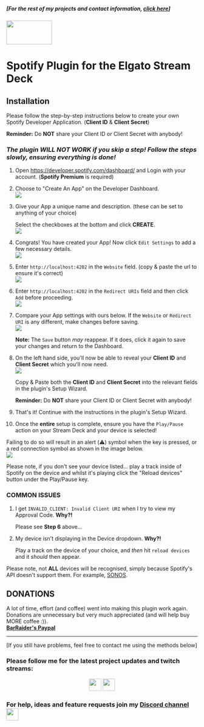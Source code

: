 ##### [For the rest of my projects and contact information, [click here](https://barraider.com/)]
<img src="/images/spotlogo.png" height="63" width="120"/>

# Spotify Plugin for the Elgato Stream Deck

## Installation
Please follow the step-by-step instructions below to create your own Spotify Developer Application. (**Client ID** & **Client Secret**)<br>

**Reminder:** Do **NOT** share your Client ID or Client Secret with anybody!

### ***The plugin WILL NOT WORK if you skip a step! Follow the steps slowly, ensuring everything is done!***

1. Open <a href="https://developer.spotify.com/dashboard/" target="_blank">https://developer.spotify.com/dashboard/</a> and Login with your account. (**Spotify Premium** is required)

2. Choose to "Create An App" on the Developer Dashboard.<br>
    <img src="/images/spotauth1.png"/><br>

3. Give your App a unique name and description. (these can be set to anything of your choice)<br>

    Select the checkboxes at the bottom and click **CREATE**.<br>
    <img src="/images/spotauth2b.png"/><br>
    
4. Congrats! You have created your App! Now click `Edit Settings` to add a few necessary details.<br>
    <img src="/images/spotauth5.png"/><br>
    
5. Enter `http://localhost:4202` in the `Website` field. (copy & paste the url to ensure it's correct)<br>
    <img src="/images/spotapp1b.png"/><br>
    
6. Enter `http://localhost:4202` in the `Redirect URIs` field and then click `Add` before proceeding.<br>
    <img src="/images/spotapp2b.png"/><br>
    
7. Compare your App settings with ours below. If the `Website` or `Redirect URI` is any different, make changes before saving.<br>
    <img src="/images/spotapp3b.png"/><br>
    
   **Note:** The `Save` button *may* reappear. If it does, click it again to save your changes and return to the Dashboard.
   
8. On the left hand side, you'll now be able to reveal your **Client ID** and **Client Secret** which you'll now need.<br>
    <img src="/images/spotauth8.png"/><br>
    
    Copy & Paste both the **Client ID** and **Client Secret** into the relevant fields in the plugin's Setup Wizard.<br>
    
    **Reminder:** Do **NOT** share your Client ID or Client Secret with anybody!
    
9. That's it! Continue with the instructions in the plugin's Setup Wizard.

10. Once the **entire** setup is complete, ensure you have the `Play/Pause` action on your Stream Deck and your device is selected!<br>

Failing to do so will result in an alert (⚠️) symbol when the key is pressed, or a red connection symbol as shown in the image below.<br>
    <img src="/images/spothelp3.png"/><br>

Please note, if you don't see your device listed... play a track inside of Spotify on the device and whilst it's playing click the "Reload devices" button under the Play/Pause key.

### COMMON ISSUES

1. I get `INVALID_CLIENT: Invalid Client URI` when I try to view my Approval Code. **Why?!**

    Please see **Step 6** above...
    
2. My device isn't displaying in the Device dropdown. **Why?!**

    Play a track on the device of your choice, and *then* hit `reload devices` and it *should* then appear.
    
Please note, not __ALL__ devices will be recognised, simply because Spotify's API doesn't support them. For example, [SONOS](https://www.sonos.com/en-us/home).

## **DONATIONS**

A lot of time, effort (and coffee) went into making this plugin work again. Donations are unnecessary but very much appreciated (and will help buy MORE coffee :)).<br>
    <b><a href="https://paypal.me/BarRaider">BarRaider's Paypal</a></b><br>
    
<hr>

[If you still have problems, feel free to contact me using the methods below]

### Please follow me for the latest project updates and twitch streams:  
<div align="center">
<a href="https://www.twitch.tv/barraider/" alt="@BarRaider"><img src="/images/twitch.png" height="32" width="32"/></a> 
<a href="https://twitter.com/realBarRaider" alt="@realBarRaider"><img src="/images/brtwit.png" height="32" width="32"/></a> 
</div>

### For help, ideas and feature requests join my [Discord channel](http://discord.barraider.com) <a href="http://discord.barraider.com"><img src="/images/discord.png" class="discord-img" height="32" width="32"></a>
